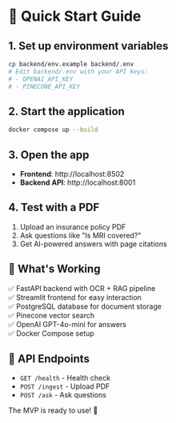 # 🚀 Quick Start Guide

## 1. Set up environment variables
```bash
cp backend/env.example backend/.env
# Edit backend/.env with your API keys:
# - OPENAI_API_KEY
# - PINECONE_API_KEY
```

## 2. Start the application
```bash
docker compose up --build
```

## 3. Open the app
- **Frontend**: http://localhost:8502
- **Backend API**: http://localhost:8001

## 4. Test with a PDF
1. Upload an insurance policy PDF
2. Ask questions like "Is MRI covered?"
3. Get AI-powered answers with page citations

## 🎯 What's Working
✅ FastAPI backend with OCR + RAG pipeline  
✅ Streamlit frontend for easy interaction  
✅ PostgreSQL database for document storage  
✅ Pinecone vector search  
✅ OpenAI GPT-4o-mini for answers  
✅ Docker Compose setup  

## 🔧 API Endpoints
- `GET /health` - Health check
- `POST /ingest` - Upload PDF
- `POST /ask` - Ask questions

The MVP is ready to use! 🎉
